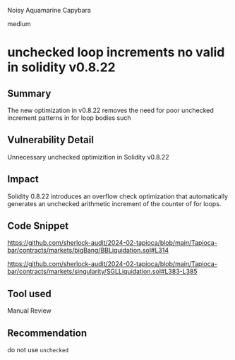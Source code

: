 Noisy Aquamarine Capybara

medium

# unchecked loop increments no valid in solidity v0.8.22

## Summary

The new optimization in v0.8.22 removes the need for poor unchecked increment patterns in for loop bodies such

## Vulnerability Detail
Unnecessary unchecked optimizition in Solidity v0.8.22

## Impact
Solidity 0.8.22 introduces an overflow check optimization that automatically generates an unchecked arithmetic increment of the counter of for loops.


## Code Snippet

https://github.com/sherlock-audit/2024-02-tapioca/blob/main/Tapioca-bar/contracts/markets/bigBang/BBLiquidation.sol#L314

https://github.com/sherlock-audit/2024-02-tapioca/blob/main/Tapioca-bar/contracts/markets/singularity/SGLLiquidation.sol#L383-L385


## Tool used

Manual Review

## Recommendation
do not use `unchecked` 